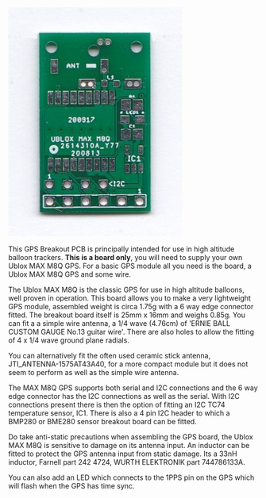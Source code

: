<img src="Ublox_MAXM8Q_Breakout_Board.jpg" width="350">


This GPS Breakout PCB is principally intended for use in high altitude balloon trackers. **This is a board only**, you will need to supply your own Ublox MAX M8Q GPS. For a basic GPS module all you need is the board, a Ublox MAX M8Q GPS and some wire. 

The Ublox MAX M8Q is the classic GPS for use in high altitude balloons, well proven in operation. This board allows you to make a very lightweight GPS module, assembled weight is circa 1.75g with a 6 way edge connector fitted. 
The breakout board itself is 25mm x 16mm and weighs 0.85g. You can fit a a simple wire antenna, a 1/4 wave (4.76cm) of 'ERNIE BALL CUSTOM GAUGE No.13 guitar wire'. There are also holes to allow the fitting of 4 x 1/4 wave ground plane radials. 

You can alternatively fit the often used ceramic stick antenna, JTI_ANTENNA-1575AT43A40, for a more compact module but it does not seem to perform as well as the simple wire antenna. 

The MAX M8Q GPS supports both serial and I2C connections and the 6 way edge connector has the I2C connections as well as the serial. With I2C connections present there is then the option of fitting an I2C TC74 temperature sensor, IC1. There is also a 4 pin I2C header to which a BMP280 or BME280 sensor breakout board can be fitted. 

Do take anti-static precautions when assembling the GPS board, the Ublox MAX M8Q is sensitive to damage on its antenna input. An inductor can be fitted to protect the GPS antenna input from static damage. Its a 33nH inductor, Farnell part 242 4724, WURTH ELEKTRONIK part 744786133A.

You can also add an LED which connects to the 1PPS pin on the GPS which will flash when the GPS has time sync. 